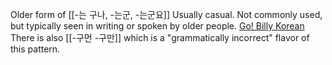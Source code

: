 Older form of [[-는 구나, -는군, -는군요]]
Usually casual.
Not commonly used, but typically seen in writing or spoken by older people.
[Go! Billy Korean](https://www.youtube.com/watch?v=klLIyR9yUgA)
There is also [[-구먼 -구만]] which is a "grammatically incorrect" flavor of this pattern.